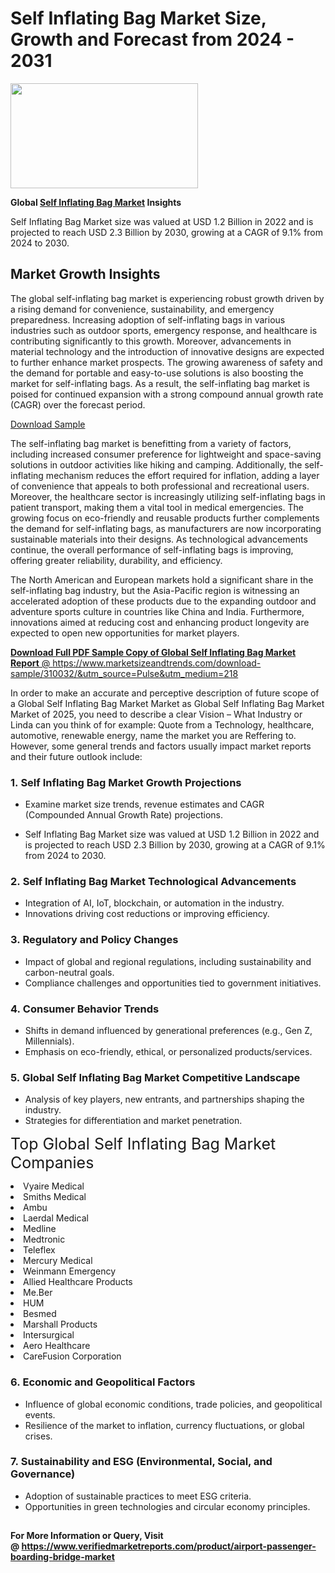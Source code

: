 <H1>Self Inflating Bag Market Size, Growth and Forecast from 2024 - 2031</H1><img class="aligncenter size-medium wp-image-584254" src="https://thirdeyenews.in/wp-content/uploads/2024/09/Global-Market-Research-300x168.jpeg" alt="" width="300" height="168" /><p><strong>Global&nbsp;<a href="https://www.marketsizeandtrends.com/download-sample/310032/&amp;utm_source=Pulse&amp;utm_medium=218">Self Inflating Bag Market</a> Insights</strong></p><p>Self Inflating Bag Market size was valued at USD 1.2 Billion in 2022 and is projected to reach USD 2.3 Billion by 2030, growing at a CAGR of 9.1% from 2024 to 2030.</p><p><h2>Market Growth Insights</h2> <p>The global self-inflating bag market is experiencing robust growth driven by a rising demand for convenience, sustainability, and emergency preparedness. Increasing adoption of self-inflating bags in various industries such as outdoor sports, emergency response, and healthcare is contributing significantly to this growth. Moreover, advancements in material technology and the introduction of innovative designs are expected to further enhance market prospects. The growing awareness of safety and the demand for portable and easy-to-use solutions is also boosting the market for self-inflating bags. As a result, the self-inflating bag market is poised for continued expansion with a strong compound annual growth rate (CAGR) over the forecast period.</p> <p><a href="sample_download_link">Download Sample</a></p> <p>The self-inflating bag market is benefitting from a variety of factors, including increased consumer preference for lightweight and space-saving solutions in outdoor activities like hiking and camping. Additionally, the self-inflating mechanism reduces the effort required for inflation, adding a layer of convenience that appeals to both professional and recreational users. Moreover, the healthcare sector is increasingly utilizing self-inflating bags in patient transport, making them a vital tool in medical emergencies. The growing focus on eco-friendly and reusable products further complements the demand for self-inflating bags, as manufacturers are now incorporating sustainable materials into their designs. As technological advancements continue, the overall performance of self-inflating bags is improving, offering greater reliability, durability, and efficiency. <p>The North American and European markets hold a significant share in the self-inflating bag industry, but the Asia-Pacific region is witnessing an accelerated adoption of these products due to the expanding outdoor and adventure sports culture in countries like China and India. Furthermore, innovations aimed at reducing cost and enhancing product longevity are expected to open new opportunities for market players.</p> <p><a href="more_insights_link"></p><p><span class=""><strong>Download Full PDF Sample Copy of Global Self Inflating Bag Market Report</strong> @ <a href="https://www.marketsizeandtrends.com/download-sample/310032/&amp;utm_source=Pulse&amp;utm_medium=218" target="_blank">https://www.marketsizeandtrends.com/download-sample/310032/&amp;utm_source=Pulse&amp;utm_medium=218</a></span></p><p>In order to make an accurate and perceptive description of future scope of a Global&nbsp;Self Inflating Bag Market Market as Global&nbsp;Self Inflating Bag Market Market of 2025, you need to describe a clear Vision &ndash; What Industry or Linda can you think of for example: Quote from a Technology, healthcare, automotive, renewable energy, name the market you are Reffering to. However, some general trends and factors usually impact market reports and their future outlook include:</p><h3>1.&nbsp;<strong>Self Inflating Bag Market Growth Projections</strong></h3><ul><li>Examine market size trends, revenue estimates and CAGR (Compounded Annual Growth Rate) projections.</li><li><p>Self Inflating Bag Market size was valued at USD 1.2 Billion in 2022 and is projected to reach USD 2.3 Billion by 2030, growing at a CAGR of 9.1% from 2024 to 2030.</p></li></ul><h3>2.&nbsp;<strong>Self Inflating Bag Market Technological Advancements</strong></h3><ul><li>Integration of AI, IoT, blockchain, or automation in the industry.</li><li>Innovations driving cost reductions or improving efficiency.</li></ul><h3>3.&nbsp;<strong>Regulatory and Policy Changes</strong></h3><ul><li>Impact of global and regional regulations, including sustainability and carbon-neutral goals.</li><li>Compliance challenges and opportunities tied to government initiatives.</li></ul><h3>4.&nbsp;<strong>Consumer Behavior Trends</strong></h3><ul><li>Shifts in demand influenced by generational preferences (e.g., Gen Z, Millennials).</li><li>Emphasis on eco-friendly, ethical, or personalized products/services.</li></ul><h3>5.&nbsp;<strong>Global Self Inflating Bag Market Competitive Landscape</strong></h3><ul><li>Analysis of key players, new entrants, and partnerships shaping the industry.</li><li>Strategies for differentiation and market penetration.</li></ul><p data-pm-slice="1 1 []"><span style="color: inherit; font-family: inherit; font-size: 25px;">Top Global Self Inflating Bag Market Companies</span></p><div class="" data-test-id=""><p><li>Vyaire Medical</li><li> Smiths Medical</li><li> Ambu</li><li> Laerdal Medical</li><li> Medline</li><li> Medtronic</li><li> Teleflex</li><li> Mercury Medical</li><li> Weinmann Emergency</li><li> Allied Healthcare Products</li><li> Me.Ber</li><li> HUM</li><li> Besmed</li><li> Marshall Products</li><li> Intersurgical</li><li> Aero Healthcare</li><li> CareFusion Corporation</li></p></div><h3>6.&nbsp;<strong>Economic and Geopolitical Factors</strong></h3><ul><li>Influence of global economic conditions, trade policies, and geopolitical events.</li><li>Resilience of the market to inflation, currency fluctuations, or global crises.</li></ul><h3>7.&nbsp;<strong>Sustainability and ESG (Environmental, Social, and Governance)</strong></h3><ul><li>Adoption of sustainable practices to meet ESG criteria.</li><li>Opportunities in green technologies and circular economy principles.</li></ul><h2><strong style="font-size: 14px;">For More Information or Query, Visit @&nbsp;</strong><a style="background-color: #ffffff; font-size: 14px;" href="https://www.marketsizeandtrends.com/report/self-inflating-bag-market/" target="_blank">https://www.verifiedmarketreports.com/product/airport-passenger-boarding-bridge-market</a></h2>
